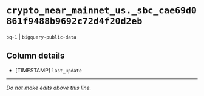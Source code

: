 # `crypto_near_mainnet_us._sbc_cae69d0861f9488b9692c72d4f20d2eb`
`bq-1` | `bigquery-public-data`

## Column details
* [TIMESTAMP] `last_update`

-------------------------------------------------------------------------------
*Do not make edits above this line.*
